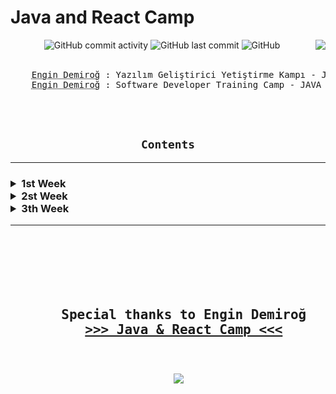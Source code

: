 <h1> Java and React Camp </h1>
<div align="center" width="100%">
    <img alt="GitHub commit activity"
        src="https://img.shields.io/github/commit-activity/w/oncado86/JavaAndReactCamp?label=Commit%20Activity&style=plastic">
    <img alt="GitHub last commit"
        src="https://img.shields.io/github/last-commit/oncado86/JavaAndReactCamp?label=Last%20Commit&style=plastic">
    <img alt="GitHub"
        src="https://img.shields.io/github/license/oncado86/JavaAndReactCamp?label=License&style=plastic">
    <img align="right"
        src="https://visitor-badge.laobi.icu/badge?page_id=oncado86.JavaAndReactCamp&right_color=lightgrey&format=true&left_text=My%20Page%20Visitors">
<br>
<br>
<pre>
    <abbr title="Eğitmen">Engin Demiroğ</abbr> : Yazılım Geliştirici Yetiştirme Kampı - JAVA & React
    <abbr title="Instructor">Engin Demiroğ</abbr> : Software Developer Training Camp - JAVA & React
</pre>
<br>
<br>
<h2><code>Contents</code></h2>
<hr>

<h3>
<div align="left">
                <!--Week1--------------------------------------------->
    <details>
    <summary> 1st Week</summary>
        <ul>
            <li>
                <details>
                    <summary> Education</summary>
                        <ul>
                            <li>
                                <a href="https://github.com/oncado86/JavaAndReactCamp/tree/JavaAndReactCamp/Day1/Education/intro"
                                    target="_blank">Intro</a>
                            </li>
                        </ul>
                </details>
            </li>
            <li>
                <details>
                    <summary> Homeworks</summary>
                        <ul>
                            <li>
                                <a href="https://github.com/oncado86/JavaAndReactCamp/tree/JavaAndReactCamp/Day1/Homeworks/h01_HelloWorld"
                                    target="_blank">Hello World!</a>
                            </li>
                            <li>
                                <a href="https://github.com/oncado86/JavaAndReactCamp/tree/JavaAndReactCamp/Day1/Homeworks/h02_Variables"
                                    target="_blank">Variables</a>
                            </li>
                            <li>
                                <a href="https://github.com/oncado86/JavaAndReactCamp/tree/JavaAndReactCamp/Day1/Homeworks/h03_DataTypes"
                                    target="_blank">Data Types</a>
                            </li>
                            <li>
                                <a href="https://github.com/oncado86/JavaAndReactCamp/tree/JavaAndReactCamp/Day1/Homeworks/h04_Conditionals"
                                    target="_blank">Conditionals</a>
                            </li>
                            <ul>
                                <li>
                                    <a href="https://github.com/oncado86/JavaAndReactCamp/tree/JavaAndReactCamp/Day1/Homeworks/h05_RecapDemo1"
                                        target="_blank">Recap Demo 1</a>
                                </li>
                            </ul>
                            <li>
                                <a href="https://github.com/oncado86/JavaAndReactCamp/tree/JavaAndReactCamp/Day1/Homeworks/h06_SwitchDemo"
                                    target="_blank">Switch Demo</a>
                            </li>
                            <li>
                                <a href="https://github.com/oncado86/JavaAndReactCamp/tree/JavaAndReactCamp/Day1/Homeworks/h07_LoopDemo"
                                    target="_blank">Loop Demo</a>
                            </li>
                            <li>
                                <a href="https://github.com/oncado86/JavaAndReactCamp/tree/JavaAndReactCamp/Day1/Homeworks/h08_ArraysDemo"
                                    target="_blank">Arrays Demo</a>
                            </li>
                            <ul>
                                <li>
                                    <a href="https://github.com/oncado86/JavaAndReactCamp/tree/JavaAndReactCamp/Day1/Homeworks/h09_RecapDemo2"
                                        target="_blank">Recap Demo 2</a>
                                </li>
                            </ul>
                            <li>
                                <a href="https://github.com/oncado86/JavaAndReactCamp/tree/JavaAndReactCamp/Day1/Homeworks/h10_MultiDimensionalArrayDemo"
                                    target="_blank">Multi Dimensional Array Demo</a>
                            </li>
                            <li>
                                <a href="https://github.com/oncado86/JavaAndReactCamp/tree/JavaAndReactCamp/Day1/Homeworks/h11_StringsDemo"
                                    target="_blank">Strings Demo</a>
                            </li>
                            <li>
                                <a href="https://github.com/oncado86/JavaAndReactCamp/tree/JavaAndReactCamp/Day1/Homeworks/h12_StringsDemo2"
                                    target="_blank">Strings Demo 2</a>
                            </li>
                            <li>
                                Mini-Projects:
                            </li>
                            <ul>
                                <li>
                                    <a href="https://github.com/oncado86/JavaAndReactCamp/tree/JavaAndReactCamp/Day1/Homeworks/h13_MiniProjeAsalSayi"
                                        target="_blank">Prime Number</a>
                                </li>
                                <li>
                                    <a href="https://github.com/oncado86/JavaAndReactCamp/tree/JavaAndReactCamp/Day1/Homeworks/h14_MiniProjeSesliHarf"
                                        target="_blank">Vowel</a>
                                </li>
                                <li>
                                    <a href="https://github.com/oncado86/JavaAndReactCamp/tree/JavaAndReactCamp/Day1/Homeworks/h15_MiniProjeMukemmelSayi"
                                        target="_blank">Perfect Number</a>
                                </li>
                                <li>
                                    <a href="https://github.com/oncado86/JavaAndReactCamp/tree/JavaAndReactCamp/Day1/Homeworks/h16_miniProjeArkadasSayilar"
                                        target="_blank">Friend Numbers</a>
                                </li>
                                <li>
                                    <a href="https://github.com/oncado86/JavaAndReactCamp/tree/JavaAndReactCamp/Day1/Homeworks/h17_MiniProjeSayiBulma"
                                        target="_blank">Is the number on the list?</a>
                                </li>
                            </ul>
                        </ul>
                </details>
            </li>
        </ul>
    </details>
                <!--Week2--------------------------------------------->
    <details>
        <summary> 2st Week</summary>
            <ul>
                <li>
                    <details>
                        <summary> Education</summary>
                            <ul>
                                <li>
                                    <a href="https://github.com/oncado86/JavaAndReactCamp/tree/JavaAndReactCamp/Day2/Education/oopIntro"
                                        target="_blank">OOP Intro</a>
                                </li>
                                </ul>
                    </details>
                </li>
                <li>
                    <details>
                        <summary> Homeworks</summary>
                            <ul>
                                <li>
                                    <a href="https://github.com/oncado86/JavaAndReactCamp/tree/JavaAndReactCamp/Day2/Homeworks/Homework_1"
                                        target="_blank">OOP Demo</a>
                                </li>
                                <li>
                                    <a href="https://github.com/oncado86/JavaAndReactCamp/tree/JavaAndReactCamp/Day2/Homeworks/Homework_2/h01_Methods"
                                        target="_blank">Methods</a>
                                </li>
                                <li>
                                    <a href="https://github.com/oncado86/JavaAndReactCamp/tree/JavaAndReactCamp/Day2/Homeworks/Homework_2/h02_Methods2"
                                        target="_blank">Methods 2</a>
                                </li>
                                <li>
                                    <a href="https://github.com/oncado86/JavaAndReactCamp/tree/JavaAndReactCamp/Day2/Homeworks/Homework_2/h03_VariableArguments"
                                        target="_blank">Variable Arguments</a>
                                </li>
                                <li>
                                    <a href="https://github.com/oncado86/JavaAndReactCamp/tree/JavaAndReactCamp/Day2/Homeworks/Homework_2/h04_Classes"
                                        target="_blank">Classes</a>
                                </li>
                                <ul>
                                    <li>
                                        <a href="https://github.com/oncado86/JavaAndReactCamp/tree/JavaAndReactCamp/Day2/Homeworks/Homework_2/h05_RecapDemo_Classes"
                                            target="_blank">Recap Demo</a>
                                    </li>
                                </ul>
                                <li>
                                    <a href="https://github.com/oncado86/JavaAndReactCamp/tree/JavaAndReactCamp/Day2/Homeworks/Homework_2/h06_ClassesWithAttributes_GetterSetter_Constructor"
                                        target="_blank">Classes With Attributes & Getter-Setter & Constructor</a>
                                </li>
                                <li>
                                    <a href="https://github.com/oncado86/JavaAndReactCamp/tree/JavaAndReactCamp/Day2/Homeworks/Homework_2/h07_MethodOverloading"
                                        target="_blank">Method Overloading</a>
                                </li>
                            </ul>
                    </details>
                </li>
            </ul>
    </details>
                <!--Week3--------------------------------------------->
    <details>
        <summary> 3th Week</summary>
            <ul>
                <details>
                    <summary> Education</summary>
                        <ul>
                            <li>
                                <a href="https://github.com/oncado86/JavaAndReactCamp/tree/JavaAndReactCamp/Day3/Education/e01_oopAbstraction"
                                    target="_blank">OOP Abstraction</a>
                            </li>
                            <li>
                                <a href="https://github.com/oncado86/JavaAndReactCamp/tree/JavaAndReactCamp/Day3/Education/e02_inheritance"
                                    target="_blank">Inheristance</a>
                            </li>
                            <li>
                                <a href="https://github.com/oncado86/JavaAndReactCamp/tree/JavaAndReactCamp/Day3/Education/e03_inheritance_2"
                                    target="_blank">Inheristance 2</a>
                            </li>
                        </ul>
                </details>
                <details>
                    <summary> Homeworks</summary>
                        <ul>
                            <details>
                                <summary> Homework 1</summary>
                                    <ul>
                                        <li>
                                            <a href="https://github.com/oncado86/JavaAndReactCamp/tree/JavaAndReactCamp/Day3/Homeworks/Homework_1/h01_Inheritance"
                                                target="_blank"> Inheritance</a>
                                        </li>
                                        <li>
                                            <a href="https://github.com/oncado86/JavaAndReactCamp/tree/JavaAndReactCamp/Day3/Homeworks/Homework_1/h02_InheritanceDemo"
                                                target="_blank"> Inheritance Demo</a>
                                        </li>
                                        <li>
                                            <a href="https://github.com/oncado86/JavaAndReactCamp/tree/JavaAndReactCamp/Day3/Homeworks/Homework_1/h03_polymorphismDemo"
                                                target="_blank"> Polymorphism Demo</a>
                                        </li>
                                        <li>
                                            <a href="https://github.com/oncado86/JavaAndReactCamp/tree/JavaAndReactCamp/Day3/Homeworks/Homework_1/h04_overriding"
                                                target="_blank"> Overriding</a>
                                        </li>
                                    </ul>
                            </details>
                            <details>
                                <summary> Homework 2</summary>
                                    <ul>
                                        <li>
                                            <a href="https://github.com/oncado86/JavaAndReactCamp/tree/JavaAndReactCamp/Day3/Homeworks/Homework_2"
                                                target="_blank">A simple user, instructor, student structure</a>
                                        </li>
                                    </ul>
                            </details>
                        </ul>
                </details>
            </ul>
    </details>

</h3>
</div>

<hr>
<br>
<br>

<div align="center">
    <pre>
    <h2>
    Special thanks to Engin Demiroğ
    <b><a href="https://www.youtube.com/watch?v=HB0T0hAMk0k&list=PLqG356ExoxZUuVYKLuiQLnref7Y4ims87" target="_blank">>>> Java & React Camp <<<</a></b>
    </h2>
    <img src="https://user-images.githubusercontent.com/77399565/197391386-03a10577-b8b6-4c5d-90f6-01098132bd6a.png" class="rounded"/>
    </pre>
</div>